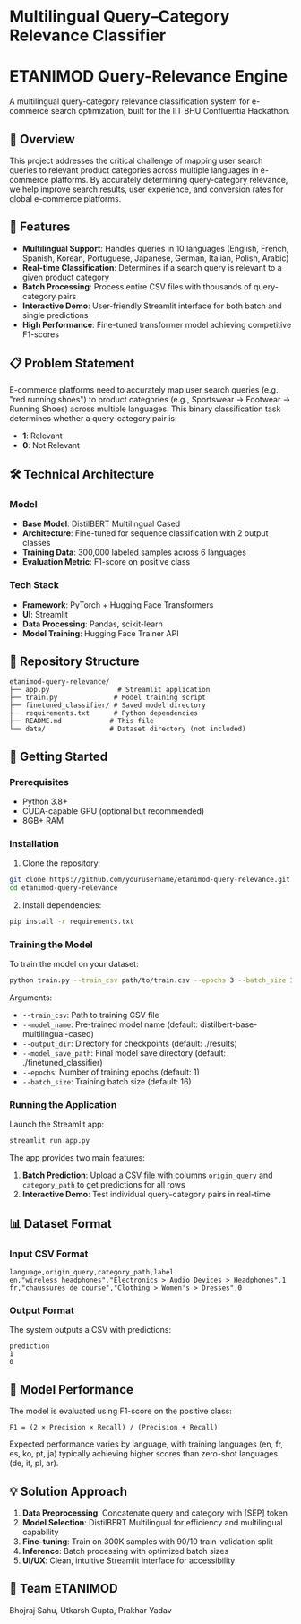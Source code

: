 # Multilingual Query–Category Relevance Classifier

# ETANIMOD Query-Relevance Engine

A multilingual query-category relevance classification system for e-commerce search optimization, built for the IIT BHU Confluentia Hackathon.

## 🎯 Overview

This project addresses the critical challenge of mapping user search queries to relevant product categories across multiple languages in e-commerce platforms. By accurately determining query-category relevance, we help improve search results, user experience, and conversion rates for global e-commerce platforms.

## 🚀 Features

- **Multilingual Support**: Handles queries in 10 languages (English, French, Spanish, Korean, Portuguese, Japanese, German, Italian, Polish, Arabic)
- **Real-time Classification**: Determines if a search query is relevant to a given product category
- **Batch Processing**: Process entire CSV files with thousands of query-category pairs
- **Interactive Demo**: User-friendly Streamlit interface for both batch and single predictions
- **High Performance**: Fine-tuned transformer model achieving competitive F1-scores

## 📋 Problem Statement

E-commerce platforms need to accurately map user search queries (e.g., "red running shoes") to product categories (e.g., Sportswear → Footwear → Running Shoes) across multiple languages. This binary classification task determines whether a query-category pair is:
- **1**: Relevant
- **0**: Not Relevant

## 🛠️ Technical Architecture

### Model
- **Base Model**: DistilBERT Multilingual Cased
- **Architecture**: Fine-tuned for sequence classification with 2 output classes
- **Training Data**: 300,000 labeled samples across 6 languages
- **Evaluation Metric**: F1-score on positive class

### Tech Stack
- **Framework**: PyTorch + Hugging Face Transformers
- **UI**: Streamlit
- **Data Processing**: Pandas, scikit-learn
- **Model Training**: Hugging Face Trainer API

## 📁 Repository Structure

```
etanimod-query-relevance/
├── app.py                 # Streamlit application
├── train.py              # Model training script
├── finetuned_classifier/ # Saved model directory
├── requirements.txt      # Python dependencies
├── README.md            # This file
└── data/                # Dataset directory (not included)
```

## 🚦 Getting Started

### Prerequisites
- Python 3.8+
- CUDA-capable GPU (optional but recommended)
- 8GB+ RAM

### Installation

1. Clone the repository:
```bash
git clone https://github.com/yourusername/etanimod-query-relevance.git
cd etanimod-query-relevance
```

2. Install dependencies:
```bash
pip install -r requirements.txt
```

### Training the Model

To train the model on your dataset:

```bash
python train.py --train_csv path/to/train.csv --epochs 3 --batch_size 16
```

Arguments:
- `--train_csv`: Path to training CSV file
- `--model_name`: Pre-trained model name (default: distilbert-base-multilingual-cased)
- `--output_dir`: Directory for checkpoints (default: ./results)
- `--model_save_path`: Final model save directory (default: ./finetuned_classifier)
- `--epochs`: Number of training epochs (default: 1)
- `--batch_size`: Training batch size (default: 16)

### Running the Application

Launch the Streamlit app:

```bash
streamlit run app.py
```

The app provides two main features:

1. **Batch Prediction**: Upload a CSV file with columns `origin_query` and `category_path` to get predictions for all rows
2. **Interactive Demo**: Test individual query-category pairs in real-time

## 📊 Dataset Format

### Input CSV Format
```csv
language,origin_query,category_path,label
en,"wireless headphones","Electronics > Audio Devices > Headphones",1
fr,"chaussures de course","Clothing > Women's > Dresses",0
```

### Output Format
The system outputs a CSV with predictions:
```csv
prediction
1
0
```

## 🎯 Model Performance

The model is evaluated using F1-score on the positive class:

```
F1 = (2 × Precision × Recall) / (Precision + Recall)
```

Expected performance varies by language, with training languages (en, fr, es, ko, pt, ja) typically achieving higher scores than zero-shot languages (de, it, pl, ar).

## 💡 Solution Approach

1. **Data Preprocessing**: Concatenate query and category with [SEP] token
2. **Model Selection**: DistilBERT Multilingual for efficiency and multilingual capability
3. **Fine-tuning**: Train on 300K samples with 90/10 train-validation split
4. **Inference**: Batch processing with optimized batch sizes
5. **UI/UX**: Clean, intuitive Streamlit interface for accessibility

## 🤝 Team ETANIMOD
Bhojraj Sahu, Utkarsh Gupta, Prakhar Yadav
